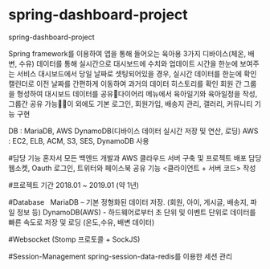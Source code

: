 # spring-dashboard-project
spring-dashboard-project

Spring framework를 이용하여 앱을 통해 들어오는 육아용 3가지 디바이스(체온, 배변, 수유) 데이터를 통해 실시간으로 대시보드에 수치와 업데이트 시간을 한눈에 보여주는 서비스
대시보드에서 당일 날짜로 셋팅되어있을 경우, 실시간 데이터를 한눈에 확인
캘린더로 이전 날짜를 간편하게 이동하여 과거의 데이터 히스토리를 확인
회원 간 그룹을 형성하여 대시보드 데이터를 공유다이어리 메뉴에서 육아일기와 육아일정을 작성, 그룹간 공유 가능이 외에도 기본 로그인, 회원가입, 배송지 관리, 갤러리, 커뮤니티 기능 구현


DB : MariaDB, AWS DynamoDB(디바이스 데이터 실시간 저장 및 연산, 로딩)
AWS : EC2, ELB, ACM, S3, SES, DynamoDB 사용

#담당 기능
혼자서 모든 백엔드 개발과 AWS 클라우드 서버 구축 및 프로젝트 배포 담당
웹소켓, Oauth 로그인, 트위터와 페이스북 공유 기능 <클라이언트 + 서버 코드> 작성

#프로젝트 기간
2018.01 ~ 2019.01 (약 1년)

#Database  
MariaDB – 기본 정형화된 데이터 저장. (회원, 아이, 게시글, 배송지, 파일 정보 등)
DynamoDB(AWS) - 하드웨어로부터 초 단위 및 이벤트 단위로 데이터를 빠른 속도로 저장 및 로딩
(온도,수유, 배변 데이터)

#Websocket 
(Stomp 프로토콜 + SockJS) 

#Session-Management
spring-session-data-redis를 이용한 세션 관리

